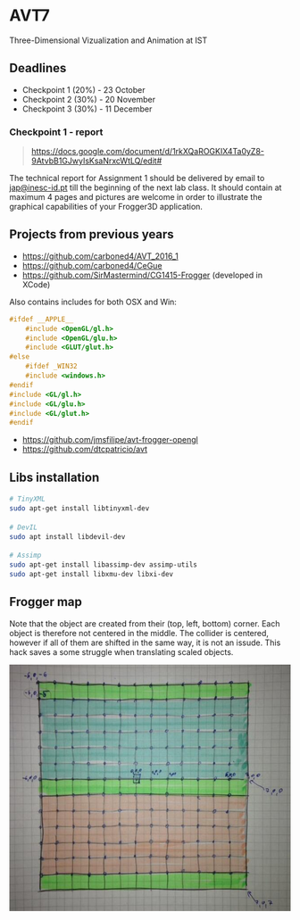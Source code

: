 # AVT7
Three-Dimensional Vizualization and Animation at IST

## Deadlines
- Checkpoint 1 (20%) - 23 October
- Checkpoint 2 (30%) - 20 November
- Checkpoint 3 (30%)  - 11 December

### Checkpoint 1 - report
> https://docs.google.com/document/d/1rkXQaROGKIX4Ta0yZ8-9AtvbB1GJwyIsKsaNrxcWtLQ/edit#

The technical report for Assignment 1 should be delivered by email to jap@inesc-id.pt till the beginning of the next lab class. It should contain at maximum 4 pages and pictures are welcome in order to illustrate the graphical capabilities of your Frogger3D application.

## Projects from previous years
- https://github.com/carboned4/AVT_2016_1
- https://github.com/carboned4/CeGue
- https://github.com/SirMastermind/CG1415-Frogger (developed in XCode)

Also contains includes for both OSX and Win:


``` c++
#ifdef __APPLE__
    #include <OpenGL/gl.h>
    #include <OpenGL/glu.h>
    #include <GLUT/glut.h>
#else
    #ifdef _WIN32
    #include <windows.h>
#endif
#include <GL/gl.h>
#include <GL/glu.h>
#include <GL/glut.h>
#endif
```
- https://github.com/jmsfilipe/avt-frogger-opengl
- https://github.com/dtcpatricio/avt

## Libs installation
``` bash
# TinyXML
sudo apt-get install libtinyxml-dev

# DevIL
sudo apt install libdevil-dev

# Assimp
sudo apt-get install libassimp-dev assimp-utils
sudo apt-get install libxmu-dev libxi-dev
```

## Frogger map
Note that the object are created from their (top, left, bottom) corner. Each object is therefore not centered in the middle. The collider is centered, however if all of them are shifted in the same way, it is not an issude. This hack saves a some struggle when translating scaled objects. 

![img/froggerMap.jpeg](img/froggerMap.jpeg)
